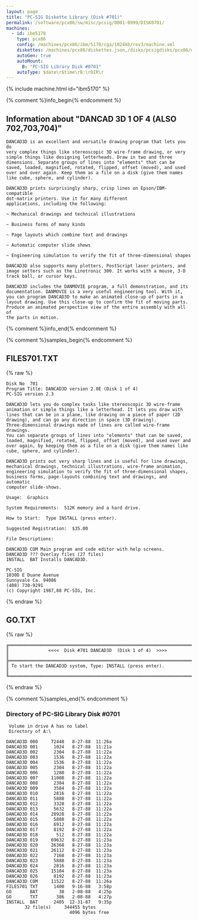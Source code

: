 ```yaml
---
layout: page
title: "PC-SIG Diskette Library (Disk #701)"
permalink: /software/pcx86/sw/misc/pcsig/0001-0999/DISK0701/
machines:
  - id: ibm5170
    type: pcx86
    config: /machines/pcx86/ibm/5170/cga/1024kb/rev3/machine.xml
    diskettes: /machines/pcx86/diskettes.json,/disks/pcsigdisks/pcx86/diskettes.json
    autoGen: true
    autoMount:
      B: "PC-SIG Library Disk #0701"
    autoType: $date\r$time\rB:\rDIR\r
---
```


{% include machine.html id="ibm5170" %}

{% comment %}info_begin{% endcomment %}

## Information about "DANCAD 3D 1 OF 4 (ALSO 702,703,704)"

    DANCAD3D is an excellent and versatile drawing program that lets you do
    very complex things like stereoscopic 3D wire-frame drawing, or very
    simple things like designing letterheads. Draw in two and three
    dimensions. Separate groups of lines into "elements" that can be
    saved, loaded, magnified, rotated, flipped, offset (moved), and used
    over and over again. Keep them as a file on a disk (give them names
    like cube, sphere, and cylinder).
    
    DANCAD3D prints surprisingly sharp, crisp lines on Epson/IBM-compatible
    dot-matrix printers. Use it for many different
    applications, including the following:
    
    ~ Mechanical drawings and technical illustrations
    
    ~ Business forms of many kinds
    
    ~ Page layouts which combine text and drawings
    
    ~ Automatic computer slide shows
    
    ~ Engineering simulation to verify the fit of three-dimensional shapes
    
    DANCAD3D also supports many plotters, PostScript laser printers, and
    image setters such as the Linotronic 300. It works with a mouse, 3-D
    track ball, or cursor keys.
    
    DANCAD3D includes the DANMOVIE program, a full demonstration, and its
    documentation. DANMOVIE is a very useful engineering tool. With it,
    you can program DANCAD3D to make an animated close-up of parts in a
    layout drawing. Use this close-up to confirm the fit of moving parts.
    Produce an animated perspective view of the entire assembly with all of
    the parts in motion.
{% comment %}info_end{% endcomment %}

{% comment %}samples_begin{% endcomment %}

## FILES701.TXT

{% raw %}
```
Disk No  701
Program Title: DANCAD3D version 2.0E (Disk 1 of 4)
PC-SIG version 2.3

DANCAD3D lets you do complex tasks like stereoscopic 3D wire-frame
animation or simple things like a letterhead. It lets you draw with
lines that can be in a plane, like drawing on a piece of paper (2D
drawing), and can go any direction in space (3D drawing).
Three-dimensional drawings made of lines are called wire-frame drawings.
You can separate groups of lines into "elements" that can be saved,
loaded, magnified, rotated, flipped, offset (moved), and used over and
over again, by keeping them as a file on a disk (give them names like
cube, sphere, and cylinder).

DANCAD3D prints out very sharp lines and is useful for line drawings,
mechanical drawings, technical illustrations, wire-frame animation,
engineering simulation to verify the fit of three-dimensional shapes,
business forms, page-layouts combining text and drawings, and automatic
computer slide-shows.

Usage:  Graphics

System Requirements:  512K memory and a hard drive.

How to Start:  Type INSTALL (press enter).

Suggested Registration:  $35.00

File Descriptions:

DANCAD3D COM Main program and code editor with help screens.
DANCAD3D ??? Overlay files (27 files)
INSTALL  BAT Installs DANCAD3D.

PC-SIG
1030D E Duane Avenue
Sunnyvale Ca. 94086
(408) 730-9291
(c) Copyright 1987,88 PC-SIG, Inc.

```
{% endraw %}

## GO.TXT

{% raw %}
```
╔═════════════════════════════════════════════════════════════════════════╗
║               <<<<  Disk #701 DANCAD3D  (Disk 1 of 4)  >>>>             ║
╠═════════════════════════════════════════════════════════════════════════╣
║ To start the DANCAD3D system, Type: INSTALL (press enter).              ║
╚═════════════════════════════════════════════════════════════════════════╝
```
{% endraw %}

{% comment %}samples_end{% endcomment %}

### Directory of PC-SIG Library Disk #0701

     Volume in drive A has no label
     Directory of A:\

    DANCAD3D 000     72448   8-27-88  11:26a
    DANCAD3D 001      1024   8-27-88  11:21a
    DANCAD3D 002      2304   8-27-88  11:22a
    DANCAD3D 003      1536   8-27-88  11:22a
    DANCAD3D 004      1536   8-27-88  11:22a
    DANCAD3D 005      2304   8-27-88  11:22a
    DANCAD3D 006      1280   8-27-88  11:22a
    DANCAD3D 007     11008   8-27-88  11:22a
    DANCAD3D 008      2304   8-27-88  11:22a
    DANCAD3D 009      3584   8-27-88  11:22a
    DANCAD3D 010      2816   8-27-88  11:22a
    DANCAD3D 011      5888   8-27-88  11:22a
    DANCAD3D 012      3328   8-27-88  11:22a
    DANCAD3D 013      5632   8-27-88  11:22a
    DANCAD3D 014     28928   8-27-88  11:22a
    DANCAD3D 015      5888   8-27-88  11:22a
    DANCAD3D 016      6912   8-27-88  11:22a
    DANCAD3D 017      8192   8-27-88  11:22a
    DANCAD3D 018       512   8-27-88  11:22a
    DANCAD3D 019     69632   8-27-88  11:23a
    DANCAD3D 020     26368   8-27-88  11:23a
    DANCAD3D 021     26112   8-27-88  11:23a
    DANCAD3D 022      7168   8-27-88  11:23a
    DANCAD3D 023      5888   8-27-88  11:23a
    DANCAD3D 024      2816   8-27-88  11:23a
    DANCAD3D 025     15104   8-27-88  11:23a
    DANCAD3D 026      8192   8-27-88  11:23a
    DANCAD3D COM     11522   8-27-88  11:26a
    FILES701 TXT      1400   9-16-88   3:58p
    GO       BAT        38   2-08-88   4:25p
    GO       TXT       386   2-08-88   4:27p
    INSTALL  BAT      2405  12-31-87   9:35p
           32 file(s)     344455 bytes
                            4096 bytes free
